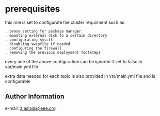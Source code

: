prerequisites
=========

this role is set to configurate the cluster requirment such as:

	. proxy setting for package manager
	. mounting external disk to a certain directory
	. configurating sysctl
	. disabling swapfile if needed
	. configuring the firewall
	. removing the previous deployment footsteps
every one of the above configuration can be ignored if set to false in var/main.yml file

extra data needed for each topic is also provided in var/main.yml file and is configurable

Author Information
------------------

e-mail: z.aslani@ieee.org

